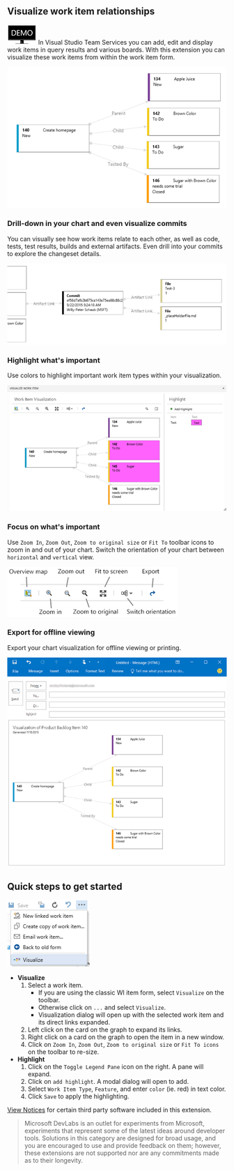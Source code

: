 ## Visualize work item relationships ##

[![Demo](images/wvizdemo.png)](https://channel9.msdn.com/Series/Visual-Studio-ALM-Rangers-Demos/VS-Team-Services-Work-Item-Visualization-Extension) In Visual Studio Team Services you can add, edit and display work items in query results and various boards. With this extension you can visualize these work items from within the work item form. 

![Visualize](images/image1.png)

### Drill-down in your chart and even visualize commits ###

You can visually see how work items relate to each other, as well as code, tests, test results, builds and external artifacts. Even drill into your commits to explore the changeset details.

![Commit](images/image4.png)

### Highlight what's important ###
Use colors to highlight important work item types within your visualization.

![Highlight](images/image3.png)

### Focus on what's important ###
Use `Zoom In`, `Zoom Out`, `Zoom to original size` or `Fit To` toolbar icons to zoom in and out of your chart. Switch the orientation of your chart between `horizontal` and `vertical` view.

![Orient](images/image2.png)

### Export for offline viewing ###
Export your chart visualization for offline viewing or printing.

![Export](images/image5.png)

## Quick steps to get started ##

![Orient](images/image6.png)

- **Visualize**
	1. Select a work item. 
		- If you are using the classic WI item form, select `Visualize` on the toolbar.
		- Otherwise click on `...` and select `Visualize`.
		- Visualization dialog will open up with the selected work item and its direct links expanded.
	1. Left click on the card on the graph to expand its links.
	1. Right click on a card on the graph to open the item in a new window.
	1. Click on `Zoom In`, `Zoom Out`, `Zoom to original size` or `Fit To icons` on the toolbar to re-size.
- **Highlight**
	1. Click on the `Toggle Legend Pane` icon on the right. A pane will expand.
	2. Click on `add highlight`. A modal dialog will open to add.
	3. Select `Work Item Type`, `Feature`, and enter `color` (ie. red) in text color. 
	4. Click `Save` to apply the highlighting.

[View Notices](https://marketplace.visualstudio.com/_apis/public/gallery/publisher/ms-devlabs/extension/WorkitemVisualization/latest/assetbyname/ThirdPartyNotice.txt) for certain third party software included in this extension.

> Microsoft DevLabs is an outlet for experiments from Microsoft, experiments that represent some of the latest ideas around developer tools. Solutions in this category are designed for broad usage, and you are encouraged to use and provide feedback on them; however, these extensions are not supported nor are any commitments made as to their longevity.
